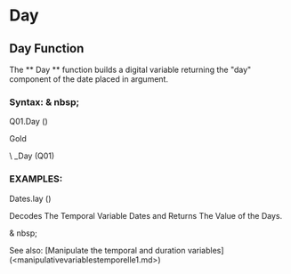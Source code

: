 # Day

## Day Function

The ** Day ** function builds a digital variable returning the "day" component of the date placed in argument.

### Syntax: & nbsp;

Q01.Day ()

Gold

\ _Day (Q01)

### EXAMPLES:

Dates.lay ()

Decodes The Temporal Variable Dates and Returns The Value of the Days.

& nbsp;

See also: [Manipulate the temporal and duration variables] (<manipulativevariablestemporelle1.md>)